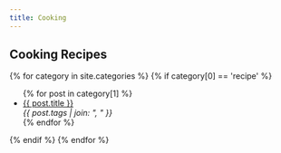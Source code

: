 ```yaml
---
title: Cooking
---
```


## Cooking Recipes

{% for category in site.categories %}
  {% if category[0] == 'recipe' %}
  <ul>
    {% for post in category[1] %}
      <li><a href="{{ post.url | relative_url }}">{{ post.title }}</a><br /><em>{{ post.tags | join: ", " }}</em></li>
    {% endfor %}
  </ul>
  {% endif %}
{% endfor %}